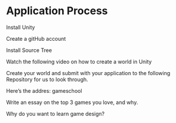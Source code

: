 # Application Process


Install Unity

Create a gitHub account

Install Source Tree 

Watch the following video on how to create a world in Unity

Create your world and submit with your application to the following Repository for us to look through. 


Here’s the addres: gameschool 


Write an essay on the top 3 games you love, and why. 


Why do you want to learn game design?





